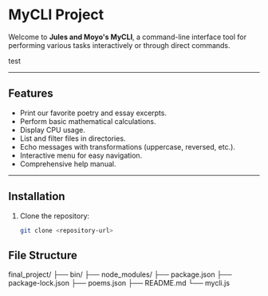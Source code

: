 # MyCLI Project

Welcome to **Jules and Moyo's MyCLI**, a command-line interface tool for performing various tasks interactively or through direct commands.

test

---

## Features

- Print our favorite poetry and essay excerpts.
- Perform basic mathematical calculations.
- Display CPU usage.
- List and filter files in directories.
- Echo messages with transformations (uppercase, reversed, etc.).
- Interactive menu for easy navigation.
- Comprehensive help manual.

---

## Installation

1. Clone the repository:
   ```bash
   git clone <repository-url>


## File Structure
final_project/
├── bin/
├── node_modules/
├── package.json
├── package-lock.json
├── poems.json
├── README.md
└── mycli.js

